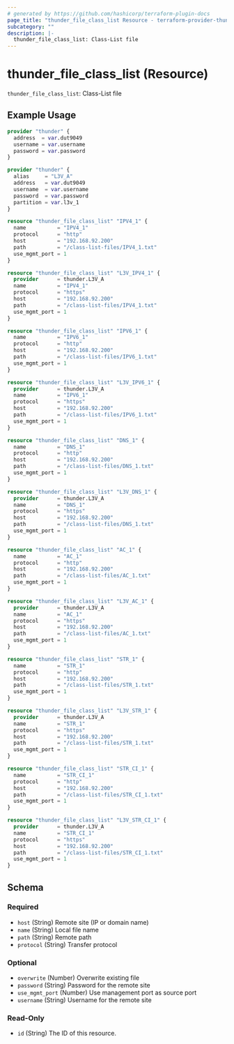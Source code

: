 ```yaml
---
# generated by https://github.com/hashicorp/terraform-plugin-docs
page_title: "thunder_file_class_list Resource - terraform-provider-thunder"
subcategory: ""
description: |-
  thunder_file_class_list: Class-List file
---
```


# thunder_file_class_list (Resource)

`thunder_file_class_list`: Class-List file

## Example Usage

```terraform
provider "thunder" {
  address  = var.dut9049
  username = var.username
  password = var.password
}

provider "thunder" {
  alias     = "L3V_A"
  address   = var.dut9049
  username  = var.username
  password  = var.password
  partition = var.l3v_1
}

resource "thunder_file_class_list" "IPV4_1" {
  name          = "IPV4_1"
  protocol      = "http"
  host          = "192.168.92.200"
  path          = "/class-list-files/IPV4_1.txt"
  use_mgmt_port = 1
}

resource "thunder_file_class_list" "L3V_IPV4_1" {
  provider      = thunder.L3V_A
  name          = "IPV4_1"
  protocol      = "https"
  host          = "192.168.92.200"
  path          = "/class-list-files/IPV4_1.txt"
  use_mgmt_port = 1
}

resource "thunder_file_class_list" "IPV6_1" {
  name          = "IPV6_1"
  protocol      = "http"
  host          = "192.168.92.200"
  path          = "/class-list-files/IPV6_1.txt"
  use_mgmt_port = 1
}

resource "thunder_file_class_list" "L3V_IPV6_1" {
  provider      = thunder.L3V_A
  name          = "IPV6_1"
  protocol      = "https"
  host          = "192.168.92.200"
  path          = "/class-list-files/IPV6_1.txt"
  use_mgmt_port = 1
}

resource "thunder_file_class_list" "DNS_1" {
  name          = "DNS_1"
  protocol      = "http"
  host          = "192.168.92.200"
  path          = "/class-list-files/DNS_1.txt"
  use_mgmt_port = 1
}

resource "thunder_file_class_list" "L3V_DNS_1" {
  provider      = thunder.L3V_A
  name          = "DNS_1"
  protocol      = "https"
  host          = "192.168.92.200"
  path          = "/class-list-files/DNS_1.txt"
  use_mgmt_port = 1
}

resource "thunder_file_class_list" "AC_1" {
  name          = "AC_1"
  protocol      = "http"
  host          = "192.168.92.200"
  path          = "/class-list-files/AC_1.txt"
  use_mgmt_port = 1
}

resource "thunder_file_class_list" "L3V_AC_1" {
  provider      = thunder.L3V_A
  name          = "AC_1"
  protocol      = "https"
  host          = "192.168.92.200"
  path          = "/class-list-files/AC_1.txt"
  use_mgmt_port = 1
}

resource "thunder_file_class_list" "STR_1" {
  name          = "STR_1"
  protocol      = "http"
  host          = "192.168.92.200"
  path          = "/class-list-files/STR_1.txt"
  use_mgmt_port = 1
}

resource "thunder_file_class_list" "L3V_STR_1" {
  provider      = thunder.L3V_A
  name          = "STR_1"
  protocol      = "https"
  host          = "192.168.92.200"
  path          = "/class-list-files/STR_1.txt"
  use_mgmt_port = 1
}

resource "thunder_file_class_list" "STR_CI_1" {
  name          = "STR_CI_1"
  protocol      = "http"
  host          = "192.168.92.200"
  path          = "/class-list-files/STR_CI_1.txt"
  use_mgmt_port = 1
}

resource "thunder_file_class_list" "L3V_STR_CI_1" {
  provider      = thunder.L3V_A
  name          = "STR_CI_1"
  protocol      = "https"
  host          = "192.168.92.200"
  path          = "/class-list-files/STR_CI_1.txt"
  use_mgmt_port = 1
}
```

<!-- schema generated by tfplugindocs -->
## Schema

### Required

- `host` (String) Remote site (IP or domain name)
- `name` (String) Local file name
- `path` (String) Remote path
- `protocol` (String) Transfer protocol

### Optional

- `overwrite` (Number) Overwrite existing file
- `password` (String) Password for the remote site
- `use_mgmt_port` (Number) Use management port as source port
- `username` (String) Username for the remote site

### Read-Only

- `id` (String) The ID of this resource.


